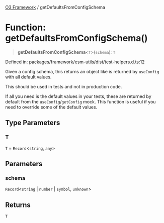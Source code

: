 [O3 Framework](../API.md) / getDefaultsFromConfigSchema

# Function: getDefaultsFromConfigSchema()

> **getDefaultsFromConfigSchema**\<`T`\>(`schema`): `T`

Defined in: packages/framework/esm-utils/dist/test-helpers.d.ts:12

Given a config schema, this returns an object like is returned by `useConfig`
with all default values.

This should be used in tests and not in production code.

If all you need is the default values in your tests, these are returned by
default from the `useConfig`/`getConfig` mock. This function is useful if you
need to override some of the default values.

## Type Parameters

### T

`T` = `Record`\<`string`, `any`\>

## Parameters

### schema

`Record`\<`string` \| `number` \| `symbol`, `unknown`\>

## Returns

`T`
